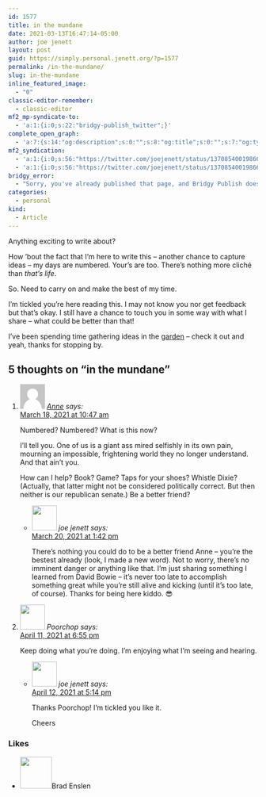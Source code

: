 ```yaml
---
id: 1577
title: in the mundane
date: 2021-03-13T16:47:14-05:00
author: joe jenett
layout: post
guid: https://simply.personal.jenett.org/?p=1577
permalink: /in-the-mundane/
slug: in-the-mundane
inline_featured_image:
  - "0"
classic-editor-remember:
  - classic-editor
mf2_mp-syndicate-to:
  - 'a:1:{i:0;s:22:"bridgy-publish_twitter";}'
complete_open_graph:
  - 'a:7:{s:14:"og:description";s:0:"";s:8:"og:title";s:0:"";s:7:"og:type";s:0:"";s:12:"twitter:card";s:7:"summary";s:15:"twitter:creator";s:0:"";s:19:"twitter:description";s:0:"";s:8:"og:image";s:0:"";}'
mf2_syndication:
  - 'a:1:{i:0;s:56:"https://twitter.com/joejenett/status/1370854001986666503";}'
  - 'a:1:{i:0;s:56:"https://twitter.com/joejenett/status/1370854001986666503";}'
bridgy_error:
  - "Sorry, you've already published that page, and Bridgy Publish doesn't support updating existing posts. Details: https://github.com/snarfed/bridgy/issues/84"
categories:
  - personal
kind:
  - Article
---
```

Anything exciting to write about?

How ’bout the fact that I’m here to write this – another chance to capture ideas – my days are numbered. Your’s are too. There’s nothing more cliché than _that’s life_.

So. Need to carry on and make the best of my time.

I’m tickled you’re here reading this. I may not know you nor get feedback but that’s okay. I still have a chance to touch you in some way with what I share – what could be better than that!

I’ve been spending time gathering ideas in the [garden](https://ideas.joejenett.com) – check it out and yeah, thanks for stopping by.

<h2 id="comments-title">5 thoughts on “<span>in the mundane</span>”		</h2>


<ol class="commentlist">
<li class="comment even thread-even depth-1 h-cite h-entry p-comment" id="li-comment-325">
<article id="comment-325" class="comment _mPS2id-t mPS2id-target mPS2id-target-last" itemprop="comment" itemscope="" itemtype="http://schema.org/Comment">
<footer>
<address class="comment-author p-author author vcard hcard h-card" itemprop="creator" itemscope="" itemtype="http://schema.org/Person">
<img alt="" src="/wp-content/plugins/webmention/img/mm.jpg" srcset="/wp-content/plugins/webmention/img/mm.jpg 2x" class="avatar avatar-50 photo u-photo" itemprop="image" loading="lazy" width="50" height="50">				<cite class="fn p-name" itemprop="name"><a href="https://twitter.com/AnneMathewson" rel="external nofollow ugc" class="u-url url">Anne</a></cite> <span class="says">says:</span>					</address>
<!-- .comment-author .vcard -->

<div class="comment-meta commentmetadata">
<a href="/in-the-mundane/#comment-325" class="__mPS2id _mPS2id-h mPS2id-highlight"><time class="updated published dt-updated dt-published" datetime="2021-03-18T10:47:22-04:00" itemprop="datePublished dateModified dateCreated">
March 18, 2021 at 10:47 am						</time></a>
</div>
<!-- .comment-meta .commentmetadata -->
</footer>

<div class="comment-content e-content p-summary p-name" itemprop="text name description">
<p>Numbered? Numbered? What is this now?</p>
<p>I’ll tell you. One of us is a giant ass mired selfishly in its own pain, mourning an impossible, frightening world they no longer understand. And that ain’t you.</p>
<p>How can I help? Book? Game? Taps for your shoes? Whistle Dixie? (Actually, that latter might not be considered politically correct. But then neither is our republican senate.) Be a better friend?</p>
</div>

<div class="reply">
</div>
<!-- .reply -->
</article><!-- #comment-## -->
<ul class="children">
<li class="comment byuser comment-author-admin bypostauthor odd alt depth-2 h-cite h-entry p-comment" id="li-comment-326">
<article id="comment-326" class="comment _mPS2id-t" itemprop="comment" itemscope="" itemtype="http://schema.org/Comment">
<footer>
<address class="comment-author p-author author vcard hcard h-card" itemprop="creator" itemscope="" itemtype="http://schema.org/Person">
<img alt="" src="https://secure.gravatar.com/avatar/0bf0445b4e4b39f830b186b7e23195a1?s=50&amp;d=mm&amp;r=pg" srcset="https://secure.gravatar.com/avatar/0bf0445b4e4b39f830b186b7e23195a1?s=100&amp;d=mm&amp;r=pg 2x" class="avatar avatar-50 photo u-photo" itemprop="image" loading="lazy" width="50" height="50">				<cite class="fn p-name" itemprop="name">joe jenett</cite> <span class="says">says:</span>					</address>
<!-- .comment-author .vcard -->

<div class="comment-meta commentmetadata">
<a href="/in-the-mundane/#comment-326" class="__mPS2id _mPS2id-h"><time class="updated published dt-updated dt-published" datetime="2021-03-20T13:42:10-04:00" itemprop="datePublished dateModified dateCreated">
March 20, 2021 at 1:42 pm						</time></a>
</div>
<!-- .comment-meta .commentmetadata -->
</footer>

<div class="comment-content e-content p-summary p-name" itemprop="text name description">
<p>There’s nothing you could do to be a better friend Anne – you’re the bestest already (look, I made a new word). Not to worry, there’s no imminent danger or anything like that. I’m just sharing something I learned from David Bowie – it’s never too late to accomplish something great while you’re still alive and kicking (until it’s too late, of course). Thanks for being here kiddo. 😎</p>
</div>

<div class="reply">
</div>
<!-- .reply -->
</article><!-- #comment-## -->
</li>
<!-- #comment-## -->
</ul>
<!-- .children -->
</li>
<!-- #comment-## -->
<li class="comment even thread-odd thread-alt depth-1 h-cite h-entry p-comment" id="li-comment-331">
<article id="comment-331" class="comment _mPS2id-t" itemprop="comment" itemscope="" itemtype="http://schema.org/Comment">
<footer>
<address class="comment-author p-author author vcard hcard h-card" itemprop="creator" itemscope="" itemtype="http://schema.org/Person">
<img alt="" src="https://unseensounds.com/img/avatar.jpg" width="50" height="50">				<cite class="fn p-name" itemprop="name">Poorchop</cite> <span class="says">says:</span>					</address>
<!-- .comment-author .vcard -->

<div class="comment-meta commentmetadata">
<a href="/in-the-mundane/#comment-331" class="__mPS2id _mPS2id-h"><time class="updated published dt-updated dt-published" datetime="2021-04-11T18:55:59-04:00" itemprop="datePublished dateModified dateCreated">
April 11, 2021 at 6:55 pm						</time></a>
</div>
<!-- .comment-meta .commentmetadata -->
</footer>

<div class="comment-content e-content p-summary p-name" itemprop="text name description">
<p>Keep doing what you’re doing. I’m enjoying what I’m seeing and hearing.</p>
</div>

<div class="reply">
</div>
<!-- .reply -->
</article><!-- #comment-## -->
<ul class="children">
<li class="comment byuser comment-author-admin bypostauthor odd alt depth-2 h-cite h-entry p-comment" id="li-comment-332">
<article id="comment-332" class="comment _mPS2id-t" itemprop="comment" itemscope="" itemtype="http://schema.org/Comment">
<footer>
<address class="comment-author p-author author vcard hcard h-card" itemprop="creator" itemscope="" itemtype="http://schema.org/Person">
<img alt="" src="https://secure.gravatar.com/avatar/0bf0445b4e4b39f830b186b7e23195a1?s=50&amp;d=mm&amp;r=pg" srcset="https://secure.gravatar.com/avatar/0bf0445b4e4b39f830b186b7e23195a1?s=100&amp;d=mm&amp;r=pg 2x" class="avatar avatar-50 photo u-photo" itemprop="image" loading="lazy" width="50" height="50">				<cite class="fn p-name" itemprop="name">joe jenett</cite> <span class="says">says:</span>					</address>
<!-- .comment-author .vcard -->

<div class="comment-meta commentmetadata">
<a href="/in-the-mundane/#comment-332" class="__mPS2id _mPS2id-h"><time class="updated published dt-updated dt-published" datetime="2021-04-12T17:14:48-04:00" itemprop="datePublished dateModified dateCreated">
April 12, 2021 at 5:14 pm						</time></a>
</div>
<!-- .comment-meta .commentmetadata -->
</footer>

<div class="comment-content e-content p-summary p-name" itemprop="text name description">
<p>Thanks Poorchop! I’m tickled you like it.</p>
<p>Cheers</p>
</div>

<div class="reply">
</div>
<!-- .reply -->
</article><!-- #comment-## -->
</li>
<!-- #comment-## -->
</ul>
<!-- .children -->
</li>
<!-- #comment-## -->
</ol>
<div class="likes">
<h3>Likes</h3>
<ul class="mention-list linkback-like"><li class="webmention even thread-even depth-1 linkback-like-single u-like h-cite h-entry p-comment comment" id="comment-323">
<span class="p-author h-card"><a class="u-url" title="Brad Enslen liked this article on twitter.com." href="https://twitter.com/bradenslen"><img alt="" src="https://pbs.twimg.com/profile_images/84617460/mo128.gif" srcset="https://pbs.twimg.com/profile_images/84617460/mo128.gif 2x" class="avatar avatar-64 photo avatar-default local-avatar u-photo" itemprop="image" loading="lazy" width="64" height="64"></a><span class="hide-name p-name">Brad Enslen</span></span><a class="u-url __mPS2id" href="https://twitter.com/joejenett/status/1370854001986666503#favorited-by-22272829"></a>
</li></ul></div>